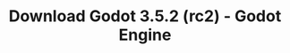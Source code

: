 ---
# Generated by /tools/generators/src/download_archive_generator !!! do not edit by hand !!!
title: 'Download Godot 3.5.2 (rc2) - Godot Engine'
type: 'download/archive'
name: '3.5.2'
flavor: 'rc2'
release_date: '2023-01-12T03:00:00-00:00'
release_notes: 'article/release-candidate-godot-3-5-2-rc-2/'
primaryPlatforms:
  - 'android.apk'
  - 'macos.universal'
  - 'windows.64'
  - 'linux_server.headless.64'
  - 'web'
  - 'templates'
links:
  android.apk:
    name: 'android.apk'
    title: 'Android'
    caption: 'APK Universal (ARM64 + ARMv7 + x86_64 + x86)'
    tags:
      - 'APK download'
      - 'ARM64/v7'
      - 'x86 (64 & 32 bit)'
    hosts:
      github_builds:
        regular: 'https://github.com/godotengine/godot-builds/releases/download/3.5.2-rc2/Godot_v3.5.2-rc2_android_editor.apk'
        mono: '#'
      github:
        regular: 'https://github.com/godotengine/godot/releases/download/3.5.2-rc2/Godot_v3.5.2-rc2_android_editor.apk'
        mono: '#'
  macos.universal:
    name: 'macos.universal'
    title: 'macOS'
    caption: 'Universal (x86_64 + Silício da Apple)'
    tags:
      - 'Intel/Apple Silicon'
      - '64 bit'
    hosts:
      github_builds:
        regular: 'https://github.com/godotengine/godot-builds/releases/download/3.5.2-rc2/Godot_v3.5.2-rc2_osx.universal.zip'
        mono: 'https://github.com/godotengine/godot-builds/releases/download/3.5.2-rc2/Godot_v3.5.2-rc2_mono_osx.universal.zip'
      github:
        regular: 'https://github.com/godotengine/godot/releases/download/3.5.2-rc2/Godot_v3.5.2-rc2_osx.universal.zip'
        mono: 'https://github.com/godotengine/godot/releases/download/3.5.2-rc2/Godot_v3.5.2-rc2_mono_osx.universal.zip'
  windows.64:
    name: 'windows.64'
    title: 'Windows'
    caption: 'Padrão (x86_64)'
    tags:
      - '64 bit'
    hosts:
      github_builds:
        regular: 'https://github.com/godotengine/godot-builds/releases/download/3.5.2-rc2/Godot_v3.5.2-rc2_win64.exe.zip'
        mono: 'https://github.com/godotengine/godot-builds/releases/download/3.5.2-rc2/Godot_v3.5.2-rc2_mono_win64.zip'
      github:
        regular: 'https://github.com/godotengine/godot/releases/download/3.5.2-rc2/Godot_v3.5.2-rc2_win64.exe.zip'
        mono: 'https://github.com/godotengine/godot/releases/download/3.5.2-rc2/Godot_v3.5.2-rc2_mono_win64.zip'
  linux_server.headless.64:
    name: 'linux_server.headless.64'
    title: 'Linux Server'
    caption: 'Headless (x86_64)'
    tags:
      - '64 bit'
      - 'Headless'
    hosts:
      github_builds:
        regular: 'https://github.com/godotengine/godot-builds/releases/download/3.5.2-rc2/Godot_v3.5.2-rc2_linux_headless.64.zip'
        mono: 'https://github.com/godotengine/godot-builds/releases/download/3.5.2-rc2/Godot_v3.5.2-rc2_mono_linux_headless_64.zip'
      github:
        regular: 'https://github.com/godotengine/godot/releases/download/3.5.2-rc2/Godot_v3.5.2-rc2_linux_headless.64.zip'
        mono: 'https://github.com/godotengine/godot/releases/download/3.5.2-rc2/Godot_v3.5.2-rc2_mono_linux_headless_64.zip'
  web:
    name: 'web'
    title: 'Editor Web'
    caption: ''
    tags:
      - 'Self-hosted'
      - 'Cross-platform'
    hosts:
      github_builds:
        regular: 'https://github.com/godotengine/godot-builds/releases/download/3.5.2-rc2/Godot_v3.5.2-rc2_web_editor.zip'
        mono: '#'
      github:
        regular: 'https://github.com/godotengine/godot/releases/download/3.5.2-rc2/Godot_v3.5.2-rc2_web_editor.zip'
        mono: '#'
  linux.64:
    name: 'linux.64'
    title: 'Linux'
    caption: 'Padrão (x86_64)'
    tags:
      - '64 bit'
    hosts:
      github_builds:
        regular: 'https://github.com/godotengine/godot-builds/releases/download/3.5.2-rc2/Godot_v3.5.2-rc2_x11.64.zip'
        mono: 'https://github.com/godotengine/godot-builds/releases/download/3.5.2-rc2/Godot_v3.5.2-rc2_mono_x11_64.zip'
      github:
        regular: 'https://github.com/godotengine/godot/releases/download/3.5.2-rc2/Godot_v3.5.2-rc2_x11.64.zip'
        mono: 'https://github.com/godotengine/godot/releases/download/3.5.2-rc2/Godot_v3.5.2-rc2_mono_x11_64.zip'
  linux.32:
    name: 'linux.32'
    title: 'Linux'
    caption: 'Padrão (x86)'
    tags:
      - '32 bit'
    hosts:
      github_builds:
        regular: 'https://github.com/godotengine/godot-builds/releases/download/3.5.2-rc2/Godot_v3.5.2-rc2_x11.32.zip'
        mono: 'https://github.com/godotengine/godot-builds/releases/download/3.5.2-rc2/Godot_v3.5.2-rc2_mono_x11_32.zip'
      github:
        regular: 'https://github.com/godotengine/godot/releases/download/3.5.2-rc2/Godot_v3.5.2-rc2_x11.32.zip'
        mono: 'https://github.com/godotengine/godot/releases/download/3.5.2-rc2/Godot_v3.5.2-rc2_mono_x11_32.zip'
  windows.32:
    name: 'windows.32'
    title: 'Windows'
    caption: 'Padrão (x86)'
    tags:
      - '32 bit'
    hosts:
      github_builds:
        regular: 'https://github.com/godotengine/godot-builds/releases/download/3.5.2-rc2/Godot_v3.5.2-rc2_win32.exe.zip'
        mono: 'https://github.com/godotengine/godot-builds/releases/download/3.5.2-rc2/Godot_v3.5.2-rc2_mono_win32.zip'
      github:
        regular: 'https://github.com/godotengine/godot/releases/download/3.5.2-rc2/Godot_v3.5.2-rc2_win32.exe.zip'
        mono: 'https://github.com/godotengine/godot/releases/download/3.5.2-rc2/Godot_v3.5.2-rc2_mono_win32.zip'
  linux_server.64:
    name: 'linux_server.64'
    title: 'Servidor Linux'
    caption: 'Padrão (x86_64)'
    tags:
      - '64 bit'
    hosts:
      github_builds:
        regular: 'https://github.com/godotengine/godot-builds/releases/download/3.5.2-rc2/Godot_v3.5.2-rc2_linux_server.64.zip'
        mono: 'https://github.com/godotengine/godot-builds/releases/download/3.5.2-rc2/Godot_v3.5.2-rc2_mono_linux_server_64.zip'
      github:
        regular: 'https://github.com/godotengine/godot/releases/download/3.5.2-rc2/Godot_v3.5.2-rc2_linux_server.64.zip'
        mono: 'https://github.com/godotengine/godot/releases/download/3.5.2-rc2/Godot_v3.5.2-rc2_mono_linux_server_64.zip'
  aar_library:
    name: 'aar_library'
    title: 'Biblioteca de AAR'
    caption: ''
    tags:
      - 'Android plugins'
      - 'Java'
      - 'Kotlin'
    hosts:
      github_builds:
        regular: 'https://github.com/godotengine/godot-builds/releases/download/3.5.2-rc2/godot-lib.3.5.2.rc2.release.aar'
        mono: 'https://github.com/godotengine/godot-builds/releases/download/3.5.2-rc2/godot-lib.3.5.2.rc2.mono.release.aar'
      github:
        regular: 'https://github.com/godotengine/godot/releases/download/3.5.2-rc2/godot-lib.3.5.2.rc2.release.aar'
        mono: 'https://github.com/godotengine/godot/releases/download/3.5.2-rc2/godot-lib.3.5.2.rc2.mono.release.aar'
  templates:
    name: 'templates'
    title: 'Modelos de exportação'
    caption: ''
    tags:
      - 'Utilizado para exportar os seus jogos para todas as plataformas suportadas'
    hosts:
      github_builds:
        regular: 'https://github.com/godotengine/godot-builds/releases/download/3.5.2-rc2/Godot_v3.5.2-rc2_export_templates.tpz'
        mono: 'https://github.com/godotengine/godot-builds/releases/download/3.5.2-rc2/Godot_v3.5.2-rc2_mono_export_templates.tpz'
      github:
        regular: 'https://github.com/godotengine/godot/releases/download/3.5.2-rc2/Godot_v3.5.2-rc2_export_templates.tpz'
        mono: 'https://github.com/godotengine/godot/releases/download/3.5.2-rc2/Godot_v3.5.2-rc2_mono_export_templates.tpz'
---